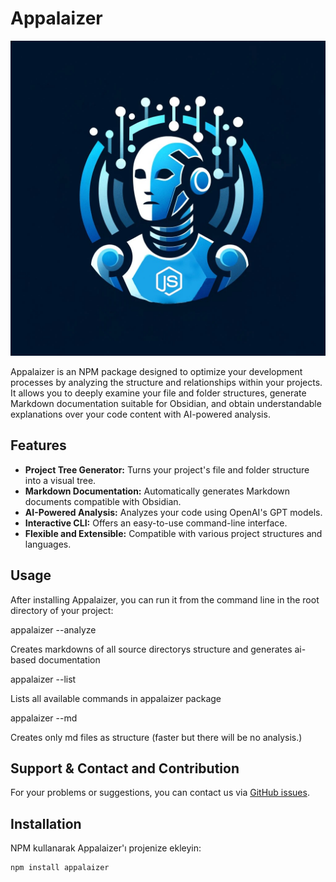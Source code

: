 # Appalaizer

![Appalaizer Software Analysis Flowchart](./appalaizer-logo.jpg)

Appalaizer is an NPM package designed to optimize your development processes by analyzing the structure and relationships within your projects. It allows you to deeply examine your file and folder structures, generate Markdown documentation suitable for Obsidian, and obtain understandable explanations over your code content with AI-powered analysis.

## Features

- **Project Tree Generator:** Turns your project's file and folder structure into a visual tree.
- **Markdown Documentation:** Automatically generates Markdown documents compatible with Obsidian.
- **AI-Powered Analysis:** Analyzes your code using OpenAI's GPT models.
- **Interactive CLI:** Offers an easy-to-use command-line interface.
- **Flexible and Extensible:** Compatible with various project structures and languages.

## Usage

After installing Appalaizer, you can run it from the command line in the root directory of your project:



appalaizer --analyze

Creates markdowns of all source directorys structure and generates ai-based documentation

appalaizer --list

Lists all available commands in appalaizer package

appalaizer --md

Creates only md files as structure (faster but there will be no analysis.)

## Support & Contact and Contribution

For your problems or suggestions, you can contact us via [GitHub issues](https://github.com/berkcansavur/appalaizer/issues).

## Installation

NPM kullanarak Appalaizer'ı projenize ekleyin:

```sh
npm install appalaizer

